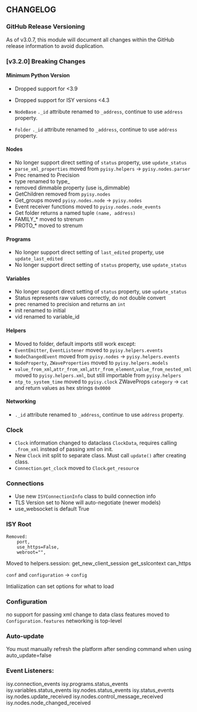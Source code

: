 ## CHANGELOG

### GitHub Release Versioning

As of v3.0.7, this module will document all changes within the GitHub release information to avoid duplication.

### [v3.2.0] Breaking Changes

#### Minimum Python Version

- Dropped support for <3.9
- Dropped support for ISY versions <4.3

- `NodeBase` `._id` attribute renamed to `_address`, continue to use `address` property.
- `Folder` `._id` attribute renamed to `_address`, continue to use `address` property.

#### Nodes

- No longer support direct setting of `status` property, use `update_status`
- `parse_xml_properties` moved from `pyisy.helpers` -> `pyisy.nodes.parser`
- Prec renamed to Precision
- type renamed to type\_
- removed dimmable property (use is_dimmable)
- GetChildren removed from `pyisy.nodes`
- Get_groups moved `pyisy.nodes.node` -> `pyisy.nodes`
- Event receiver functions moved to `pyisy.nodes.node_events`
- Get folder returns a named tuple `(name, address)`
- FAMILY\_\* moved to strenum
- PROTO\_\* moved to strenum

#### Programs

- No longer support direct setting of `last_edited` property, use `update_last_edited`
- No longer support direct setting of `status` property, use `update_status`

#### Variables

- No longer support direct setting of `status` property, use `update_status`
- Status represents raw values correctly, do not double convert
- prec renamed to precision and returns an `int`
- init renamed to initial
- vid renamed to variable_id

#### Helpers

- Moved to folder, default imports still work except:
- `EventEmitter`, `EventListener` moved to `pyisy.helpers.events`
- `NodeChangedEvent` moved from `pyisy.nodes` -> `pyisy.helpers.events`
- `NodeProperty`, `ZWaveProperties` moved to `pyisy.helpers.models`
- `value_from_xml`,`attr_from_xml`,`attr_from_element`,`value_from_nested_xml` moved to `pyisy.helpers.xml`, but still importable from `pyisy.helpers`
- `ntp_to_system_time` moved to `pyisy.clock`
  ZWaveProps `category` -> `cat` and return values as hex strings `0x0000`

#### Networking

- `._id` attribute renamed to `_address`, continue to use `address` property.

### Clock

- `Clock` information changed to dataclass `ClockData`, requires calling `.from_xml` instead of passing xml on init.
- New `Clock` init split to separate class. Must call `update()` after creating class.
- `Connection`.`get_clock` moved to `Clock`.`get_resource`

### Connections

- Use new `ISYConnectionInfo` class to build connection info
- TLS Version set to None will auto-negotiate (newer models)
- use_websocket is default True

### ISY Root

    Removed:
        port,
        use_https=False,
        webroot="",

Moved to helpers.session:
get_new_client_session
get_sslcontext
can_https

`conf` and `configuration` -> `config`

Intialiization can set options for what to load

### Configuration

no support for passing xml
change to data class
features moved to `Configuration.features`
networking is top-level

### Auto-update

You must manually refresh the platform after sending command when using auto_update=false

### Event Listeners:

isy.connection_events
isy.programs.status_events
isy.variables.status_events
isy.nodes.status_events
isy.status_events
isy.nodes.update_received
isy.nodes.control_message_received
isy.nodes.node_changed_received
